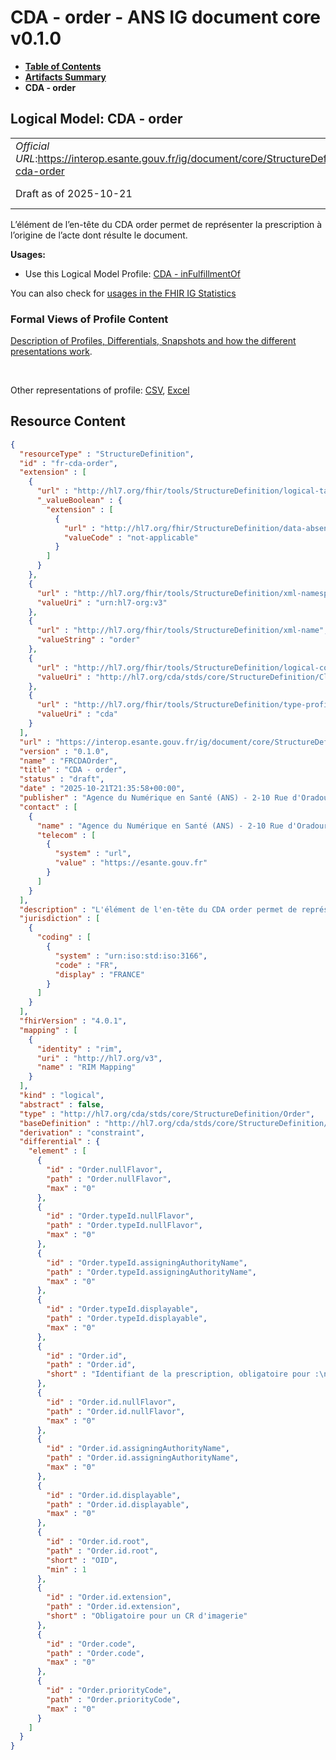 # CDA - order - ANS IG document core v0.1.0

* [**Table of Contents**](toc.md)
* [**Artifacts Summary**](artifacts.md)
* **CDA - order**

## Logical Model: CDA - order 

| | |
| :--- | :--- |
| *Official URL*:https://interop.esante.gouv.fr/ig/document/core/StructureDefinition/fr-cda-order | *Version*:0.1.0 |
| Draft as of 2025-10-21 | *Computable Name*:FRCDAOrder |

 
L’élément de l’en-tête du CDA order permet de représenter la prescription à l’origine de l’acte dont résulte le document. 

**Usages:**

* Use this Logical Model Profile: [CDA - inFulfillmentOf](StructureDefinition-fr-cda-inFulfillment-of.md)

You can also check for [usages in the FHIR IG Statistics](https://packages2.fhir.org/xig/ans.document.fr.core|current/StructureDefinition/fr-cda-order)

### Formal Views of Profile Content

 [Description of Profiles, Differentials, Snapshots and how the different presentations work](http://build.fhir.org/ig/FHIR/ig-guidance/readingIgs.html#structure-definitions). 

 

Other representations of profile: [CSV](StructureDefinition-fr-cda-order.csv), [Excel](StructureDefinition-fr-cda-order.xlsx) 



## Resource Content

```json
{
  "resourceType" : "StructureDefinition",
  "id" : "fr-cda-order",
  "extension" : [
    {
      "url" : "http://hl7.org/fhir/tools/StructureDefinition/logical-target",
      "_valueBoolean" : {
        "extension" : [
          {
            "url" : "http://hl7.org/fhir/StructureDefinition/data-absent-reason",
            "valueCode" : "not-applicable"
          }
        ]
      }
    },
    {
      "url" : "http://hl7.org/fhir/tools/StructureDefinition/xml-namespace",
      "valueUri" : "urn:hl7-org:v3"
    },
    {
      "url" : "http://hl7.org/fhir/tools/StructureDefinition/xml-name",
      "valueString" : "order"
    },
    {
      "url" : "http://hl7.org/fhir/tools/StructureDefinition/logical-container",
      "valueUri" : "http://hl7.org/cda/stds/core/StructureDefinition/ClinicalDocument"
    },
    {
      "url" : "http://hl7.org/fhir/tools/StructureDefinition/type-profile-style",
      "valueUri" : "cda"
    }
  ],
  "url" : "https://interop.esante.gouv.fr/ig/document/core/StructureDefinition/fr-cda-order",
  "version" : "0.1.0",
  "name" : "FRCDAOrder",
  "title" : "CDA - order",
  "status" : "draft",
  "date" : "2025-10-21T21:35:58+00:00",
  "publisher" : "Agence du Numérique en Santé (ANS) - 2-10 Rue d'Oradour-sur-Glane, 75015 Paris",
  "contact" : [
    {
      "name" : "Agence du Numérique en Santé (ANS) - 2-10 Rue d'Oradour-sur-Glane, 75015 Paris",
      "telecom" : [
        {
          "system" : "url",
          "value" : "https://esante.gouv.fr"
        }
      ]
    }
  ],
  "description" : "L'élément de l'en-tête du CDA order permet de représenter la prescription à l’origine de l’acte dont résulte le document.",
  "jurisdiction" : [
    {
      "coding" : [
        {
          "system" : "urn:iso:std:iso:3166",
          "code" : "FR",
          "display" : "FRANCE"
        }
      ]
    }
  ],
  "fhirVersion" : "4.0.1",
  "mapping" : [
    {
      "identity" : "rim",
      "uri" : "http://hl7.org/v3",
      "name" : "RIM Mapping"
    }
  ],
  "kind" : "logical",
  "abstract" : false,
  "type" : "http://hl7.org/cda/stds/core/StructureDefinition/Order",
  "baseDefinition" : "http://hl7.org/cda/stds/core/StructureDefinition/Order",
  "derivation" : "constraint",
  "differential" : {
    "element" : [
      {
        "id" : "Order.nullFlavor",
        "path" : "Order.nullFlavor",
        "max" : "0"
      },
      {
        "id" : "Order.typeId.nullFlavor",
        "path" : "Order.typeId.nullFlavor",
        "max" : "0"
      },
      {
        "id" : "Order.typeId.assigningAuthorityName",
        "path" : "Order.typeId.assigningAuthorityName",
        "max" : "0"
      },
      {
        "id" : "Order.typeId.displayable",
        "path" : "Order.typeId.displayable",
        "max" : "0"
      },
      {
        "id" : "Order.id",
        "path" : "Order.id",
        "short" : "Identifiant de la prescription, obligatoire pour :\n- un CR de biologie pour porter l’Order Placer Number (numéro de la prescription attribué par le prescripteur)\n- un CR d’imagerie pour porter l'Order Placer Number (numéro de la demande attribué par le demandeur), avec l'attribut @root contenant l'autorité d'affectation et l'attribut @extension contenant l'identifiant géré par cette autorité."
      },
      {
        "id" : "Order.id.nullFlavor",
        "path" : "Order.id.nullFlavor",
        "max" : "0"
      },
      {
        "id" : "Order.id.assigningAuthorityName",
        "path" : "Order.id.assigningAuthorityName",
        "max" : "0"
      },
      {
        "id" : "Order.id.displayable",
        "path" : "Order.id.displayable",
        "max" : "0"
      },
      {
        "id" : "Order.id.root",
        "path" : "Order.id.root",
        "short" : "OID",
        "min" : 1
      },
      {
        "id" : "Order.id.extension",
        "path" : "Order.id.extension",
        "short" : "Obligatoire pour un CR d'imagerie"
      },
      {
        "id" : "Order.code",
        "path" : "Order.code",
        "max" : "0"
      },
      {
        "id" : "Order.priorityCode",
        "path" : "Order.priorityCode",
        "max" : "0"
      }
    ]
  }
}

```
